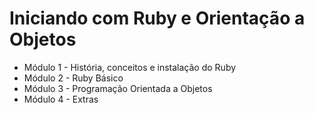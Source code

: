 
# Iniciando com Ruby e Orientação a Objetos
- Módulo 1 - História, conceitos e instalação do Ruby
- Módulo 2 - Ruby Básico
- Módulo 3 - Programação Orientada a Objetos
- Módulo 4 - Extras
